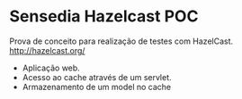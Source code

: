 # Sensedia Hazelcast POC

Prova de conceito para realização de testes com HazelCast.
http://hazelcast.org/

- Aplicação web.
- Acesso ao cache através de um servlet.
- Armazenamento de um model no cache
